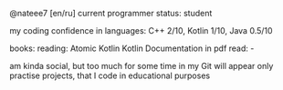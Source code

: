 @nateee7 [en/ru]
current programmer status:  student


my coding confidence in languages:
 	C++		2/10,
 	Kotlin		1/10,
 	Java		0.5/10

books:
	reading:
		Atomic Kotlin
		Kotlin Documentation in pdf
	read:
		-



am kinda social, but too much
for some time in my Git will appear only practise projects, that I code in educational purposes

